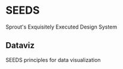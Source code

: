# SEEDS
Sprout's Exquisitely Executed Design System

## Dataviz
SEEDS principles for data visualization